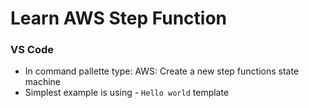 # Learn AWS Step Function

### VS Code

- In command pallette type: AWS: Create a new step functions state machine
- Simplest example is using - `Hello world` template
